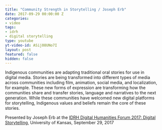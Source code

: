 ```yaml
---
title: "Community Strength in Storytelling / Joseph Erb"
date: 2017-09-29 00:00:00 Z
categories:
- video
tags:
- idrh
- digital storytelling
type: youtube
yt-video-id: ASij08UNo7I
layout: post
featured: false
hidden: false
---
```


Indigenous communities are adapting traditional oral stories for use in digital media. Stories are being transformed into different types of media across communities including film, animation, social media, and localization, for example. These new forms of expression are transforming how the communities share and transfer stories, language and narratives to the next generation. While these communities have welcomed new digital platforms for storytelling, Indigenous values and beliefs remain the core of these stories.

Presented by Joseph Erb at the [IDRH Digital Humanities Forum 2017: Digital Storytelling](https://idrh.ku.edu/dhforum2017), University of Kansas, September 29, 2017
